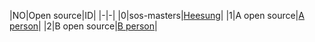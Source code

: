 |NO|Open source|ID|
|-|-|
|0|sos-masters|[Heesung](https://github.com/kimheesung-samsung)|
|1|A open source|[A person](https://github.com/A-person)|
|2|B open source|[B person](https://github.com/B-person)|
